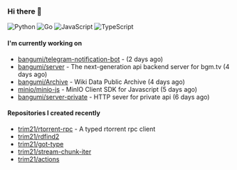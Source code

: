 ### Hi there 👋

![Python](https://img.shields.io/badge/python-3670A0?style=for-the-badge&logo=python&logoColor=ffdd54)
![Go](https://img.shields.io/badge/go-%2300ADD8.svg?style=for-the-badge&logo=go&logoColor=white)
![JavaScript](https://img.shields.io/badge/javascript-%23323330.svg?style=for-the-badge&logo=javascript&logoColor=%23F7DF1E)
![TypeScript](https://img.shields.io/badge/typescript-%23007ACC.svg?style=for-the-badge&logo=typescript&logoColor=white)

#### I'm currently working on

- [bangumi/telegram-notification-bot](https://github.com/bangumi/telegram-notification-bot) -  (2 days ago)
- [bangumi/server](https://github.com/bangumi/server) - The next-generation api backend server for bgm.tv (4 days ago)
- [bangumi/Archive](https://github.com/bangumi/Archive) - Wiki Data Public Archive (4 days ago)
- [minio/minio-js](https://github.com/minio/minio-js) - MinIO Client SDK for Javascript (5 days ago)
- [bangumi/server-private](https://github.com/bangumi/server-private) - HTTP sever for private api (6 days ago)

#### Repositories I created recently

- [trim21/rtorrent-rpc](https://github.com/trim21/rtorrent-rpc) - A typed rtorrent rpc client
- [trim21/rdfind2](https://github.com/trim21/rdfind2)
- [trim21/got-type](https://github.com/trim21/got-type)
- [trim21/stream-chunk-iter](https://github.com/trim21/stream-chunk-iter)
- [trim21/actions](https://github.com/trim21/actions)
